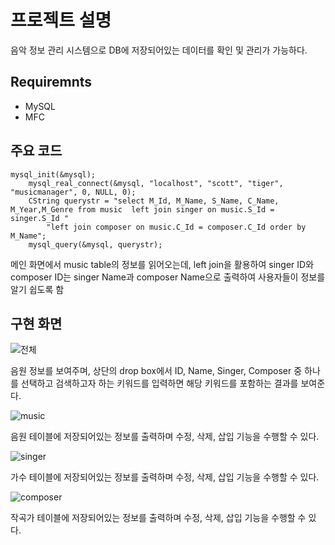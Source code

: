 # 프로젝트 설명
음악 정보 관리 시스템으로 DB에 저장되어있는 데이터를 확인 및 관리가 가능하다.

## Requiremnts
- MySQL
- MFC

## 주요 코드
```
mysql_init(&mysql);
	mysql_real_connect(&mysql, "localhost", "scott", "tiger", "musicmanager", 0, NULL, 0);
	CString querystr = "select M_Id, M_Name, S_Name, C_Name, M_Year,M_Genre	from music	left join singer on music.S_Id = singer.S_Id "	
		"left join composer on music.C_Id = composer.C_Id order by M_Name";
	mysql_query(&mysql, querystr);
```
메인 화면에서 music table의 정보를 읽어오는데, left join을 활용하여 singer ID와 composer ID는 singer Name과 composer Name으로 출력하여 사용자들이 정보를 알기 쉽도록 함

## 구현 화면
![전체](https://user-images.githubusercontent.com/29061016/101756144-0dff7a00-3b19-11eb-838f-19c267926784.png)

음원 정보를 보여주며, 상단의 drop box에서 ID, Name, Singer, Composer 중 하나를 선택하고 검색하고자 하는 키워드를 입력하면 해당 키워드를 포함하는 결과를 보여준다.

![music](https://user-images.githubusercontent.com/29061016/101756193-1ce62c80-3b19-11eb-9fc8-563a2fca6dd9.png)

음원 테이블에 저장되어있는 정보를 출력하며 수정, 삭제, 삽입 기능을 수행할 수 있다.

![singer](https://user-images.githubusercontent.com/29061016/101756217-253e6780-3b19-11eb-9a2d-5882b00af6e7.png)

가수 테이블에 저장되어있는 정보를 출력하며 수정, 삭제, 삽입 기능을 수행할 수 있다.

![composer](https://user-images.githubusercontent.com/29061016/101756235-2a031b80-3b19-11eb-9bf0-a64c2f432376.png)

작곡가 테이블에 저장되어있는 정보를 출력하며 수정, 삭제, 삽입 기능을 수행할 수 있다.
